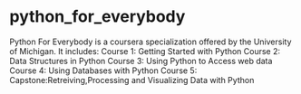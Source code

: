 # python_for_everybody
Python For Everybody is a coursera specialization offered by the University of Michigan.
It includes:
 Course 1: Getting Started with Python
 Course 2: Data Structures in Python
 Course 3: Using Python to Access web data
 Course 4: Using Databases with Python
 Course 5: Capstone:Retreiving,Processing and Visualizing Data with Python
 
